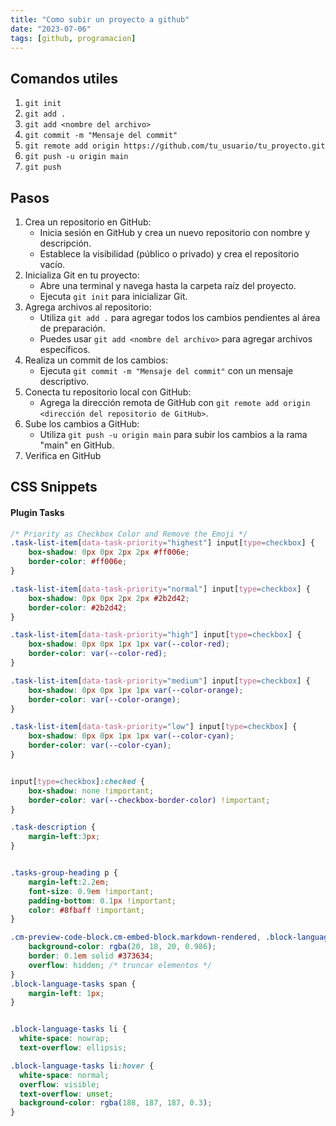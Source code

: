 ```yaml
---
title: "Como subir un proyecto a github"
date: "2023-07-06"
tags: [github, programacion]
---
```


## Comandos utiles
1. `git init`
2. `git add .`
3. `git add <nombre del archivo>`
4. `git commit -m "Mensaje del commit"`
5. `git remote add origin https://github.com/tu_usuario/tu_proyecto.git`
6. `git push -u origin main`
7. `git push`

## Pasos
1. Crea un repositorio en GitHub:
	- Inicia sesión en GitHub y crea un nuevo repositorio con nombre y descripción.
	- Establece la visibilidad (público o privado) y crea el repositorio vacío.
2. Inicializa Git en tu proyecto:
	- Abre una terminal y navega hasta la carpeta raíz del proyecto.
	- Ejecuta `git init` para inicializar Git.
3. Agrega archivos al repositorio:
	- Utiliza `git add .` para agregar todos los cambios pendientes al área de preparación.
	- Puedes usar `git add <nombre del archivo>` para agregar archivos específicos.
4. Realiza un commit de los cambios:
	- Ejecuta `git commit -m "Mensaje del commit"` con un mensaje descriptivo.
5. Conecta tu repositorio local con GitHub:
	- Agrega la dirección remota de GitHub con `git remote add origin <dirección del repositorio de GitHub>`.
6. Sube los cambios a GitHub:
	- Utiliza `git push -u origin main` para subir los cambios a la rama "main" en GitHub.
7. Verifica en GitHub

## CSS Snippets
#### Plugin Tasks

```css
/* Priority as Checkbox Color and Remove the Emoji */
.task-list-item[data-task-priority="highest"] input[type=checkbox] {
    box-shadow: 0px 0px 2px 2px #ff006e;
    border-color: #ff006e;
}

.task-list-item[data-task-priority="normal"] input[type=checkbox] {
    box-shadow: 0px 0px 2px 2px #2b2d42;
    border-color: #2b2d42;
}

.task-list-item[data-task-priority="high"] input[type=checkbox] {
    box-shadow: 0px 0px 1px 1px var(--color-red);
    border-color: var(--color-red);
}

.task-list-item[data-task-priority="medium"] input[type=checkbox] {
    box-shadow: 0px 0px 1px 1px var(--color-orange);
    border-color: var(--color-orange);
}

.task-list-item[data-task-priority="low"] input[type=checkbox] {
    box-shadow: 0px 0px 1px 1px var(--color-cyan);
    border-color: var(--color-cyan);
}


input[type=checkbox]:checked {
    box-shadow: none !important;
    border-color: var(--checkbox-border-color) !important;
}

.task-description {
    margin-left:3px;
}


.tasks-group-heading p {
    margin-left:2.2em;
    font-size: 0.9em !important;
    padding-bottom: 0.1px !important;
    color: #8fbaff !important;
}

.cm-preview-code-block.cm-embed-block.markdown-rendered, .block-language-tasks {
    background-color: rgba(20, 18, 20, 0.986);
    border: 0.1em solid #373634;
    overflow: hidden; /* truncar elementos */
}
.block-language-tasks span {
    margin-left: 1px;
}


.block-language-tasks li {
  white-space: nowrap; 
  text-overflow: ellipsis;

.block-language-tasks li:hover {
  white-space: normal;
  overflow: visible; 
  text-overflow: unset; 
  background-color: rgba(188, 187, 187, 0.3);
}
```

